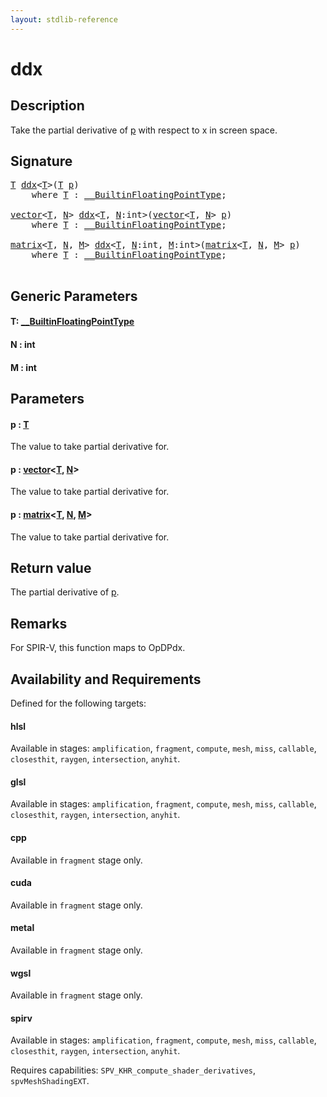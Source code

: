 ```yaml
---
layout: stdlib-reference
---
```


# ddx

## Description

Take the partial derivative of <span class='code'><a href="ddx.html#decl-p" class="code_param">p</a></span> with respect to x in screen space.



## Signature 

<pre>
<a href="ddx.html#typeparam-T" class="code_type">T</a> <a href="ddx.html">ddx</a>&lt;<a href="ddx.html#typeparam-T" class="code_type">T</a>&gt;(<a href="ddx.html#typeparam-T" class="code_type">T</a> <a href="ddx.html#decl-p" class="code_param">p</a>)
    <span class='code_keyword'>where</span> <a href="ddx.html#typeparam-T" class="code_type">T</a> : <a href="../interfaces/0_builtinfloatingpointtype-029hm/index.html" class="code_type">__BuiltinFloatingPointType</a>;

<a href="../types/vector/index.html" class="code_type">vector</a>&lt;<a href="ddx.html#typeparam-T" class="code_type">T</a>, <a href="ddx.html#decl-N" class="code_var">N</a>&gt; <a href="ddx.html">ddx</a>&lt;<a href="ddx.html#typeparam-T" class="code_type">T</a>, <a href="ddx.html#decl-N" class="code_var">N</a>:<span class="code_keyword">int</span>&gt;(<a href="../types/vector/index.html" class="code_type">vector</a>&lt;<a href="ddx.html#typeparam-T" class="code_type">T</a>, <a href="ddx.html#decl-N" class="code_var">N</a>&gt; <a href="ddx.html#decl-p" class="code_param">p</a>)
    <span class='code_keyword'>where</span> <a href="ddx.html#typeparam-T" class="code_type">T</a> : <a href="../interfaces/0_builtinfloatingpointtype-029hm/index.html" class="code_type">__BuiltinFloatingPointType</a>;

<a href="../types/matrix/index.html" class="code_type">matrix</a>&lt;<a href="ddx.html#typeparam-T" class="code_type">T</a>, <a href="ddx.html#decl-N" class="code_var">N</a>, <a href="ddx.html#decl-M" class="code_var">M</a>&gt; <a href="ddx.html">ddx</a>&lt;<a href="ddx.html#typeparam-T" class="code_type">T</a>, <a href="ddx.html#decl-N" class="code_var">N</a>:<span class="code_keyword">int</span>, <a href="ddx.html#decl-M" class="code_var">M</a>:<span class="code_keyword">int</span>&gt;(<a href="../types/matrix/index.html" class="code_type">matrix</a>&lt;<a href="ddx.html#typeparam-T" class="code_type">T</a>, <a href="ddx.html#decl-N" class="code_var">N</a>, <a href="ddx.html#decl-M" class="code_var">M</a>&gt; <a href="ddx.html#decl-p" class="code_param">p</a>)
    <span class='code_keyword'>where</span> <a href="ddx.html#typeparam-T" class="code_type">T</a> : <a href="../interfaces/0_builtinfloatingpointtype-029hm/index.html" class="code_type">__BuiltinFloatingPointType</a>;

</pre>

## Generic Parameters

####  <a id="typeparam-T"></a>T: [\_\_BuiltinFloatingPointType](../interfaces/0_builtinfloatingpointtype-029hm/index.html)
####  <a id="decl-N"></a>N  : int
####  <a id="decl-M"></a>M  : int

## Parameters

####  <a id="decl-p"></a>p  : [T](ddx.html#typeparam-T)
The value to take partial derivative for.

####  <a id="decl-p"></a>p  : [vector](../types/vector/index.html)\<[T](../types/vector/index.html#typeparam-T), [N](../types/vector/index.html#decl-N)\>
The value to take partial derivative for.

####  <a id="decl-p"></a>p  : [matrix](../types/matrix/index.html)\<[T](.html), [N](../types/matrix/index.html#decl-N), [M](../types/matrix/index.html#decl-M)\>
The value to take partial derivative for.


## Return value
The partial derivative of <span class='code'><a href="ddx.html#decl-p" class="code_param">p</a></span>.

## Remarks
For SPIR-V, this function maps to <span class='code'>OpDPdx</span>.


## Availability and Requirements

Defined for the following targets:

#### hlsl
Available in stages: `amplification`, `fragment`, `compute`, `mesh`, `miss`, `callable`, `closesthit`, `raygen`, `intersection`, `anyhit`.

#### glsl
Available in stages: `amplification`, `fragment`, `compute`, `mesh`, `miss`, `callable`, `closesthit`, `raygen`, `intersection`, `anyhit`.

#### cpp
Available in `fragment` stage only.

#### cuda
Available in `fragment` stage only.

#### metal
Available in `fragment` stage only.

#### wgsl
Available in `fragment` stage only.

#### spirv
Available in stages: `amplification`, `fragment`, `compute`, `mesh`, `miss`, `callable`, `closesthit`, `raygen`, `intersection`, `anyhit`.

Requires capabilities: `SPV_KHR_compute_shader_derivatives`, `spvMeshShadingEXT`.


